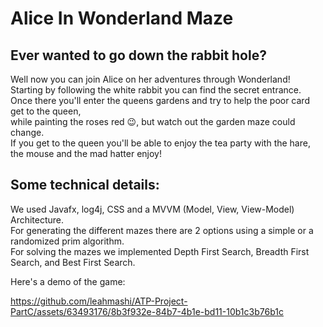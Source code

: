 # Alice In Wonderland Maze

## Ever wanted to go down the rabbit hole?   
Well now you can join Alice on her adventures through Wonderland!  
Starting by following the white rabbit you can find the secret entrance.  
Once there you'll enter the queens gardens and try to help the poor card get to the queen,  
while painting the roses red :wink:, but watch out the garden maze could change.  
If you get to the queen you'll be able to enjoy the tea party with the hare, the mouse and the mad hatter enjoy!  

## Some technical details:  
We used Javafx, log4j, CSS and a MVVM (Model, View, View-Model) Architecture.  
For generating the different mazes there are 2 options using a simple or a randomized prim algorithm.  
For solving the mazes we implemented Depth First Search, Breadth First Search, and Best First Search.  

Here's a demo of the game:  


https://github.com/leahmashi/ATP-Project-PartC/assets/63493176/8b3f932e-84b7-4b1e-bd11-10b1c3b76b1c



